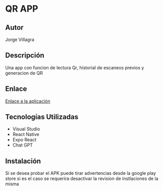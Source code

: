 # QR APP

## Autor
Jorge Villagra

## Descripción
Una app con funcion de lectura Qr, historial de escaneos previos y generacion de QR

## Enlace
[Enlace a la aplicación](https://drive.google.com/drive/folders/1R42Wi2lZyIBoOcHd0vymtswdQjn4BP-Y?usp=sharing)

## Tecnologías Utilizadas
- Visual Studio 
- React Native
- Expo React
- Chat GPT

## Instalación
Si se desea probar el APK puede tirar advertencias desde la google play store si es el caso se requerira desactivar la revision de instlaciones de la misma 

